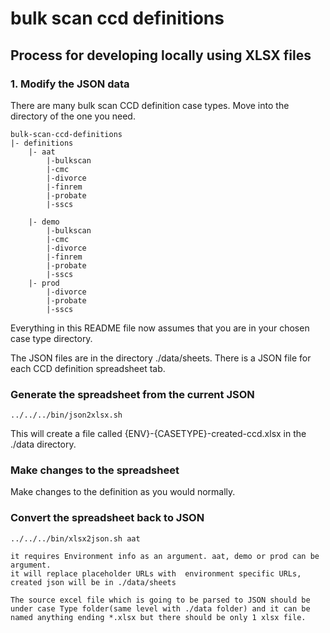 # bulk scan ccd definitions

## Process for developing locally using XLSX files

### 1. Modify the JSON data

There are many bulk scan CCD definition case types. Move into the directory of the one you need.

    bulk-scan-ccd-definitions
    |- definitions
        |- aat
            |-bulkscan
            |-cmc
            |-divorce
            |-finrem
            |-probate
            |-sscs

        |- demo
            |-bulkscan
            |-cmc
            |-divorce
            |-finrem
            |-probate
            |-sscs
        |- prod
            |-divorce
            |-probate
            |-sscs


Everything in this README file now assumes that you are in your chosen case type directory.
        
The JSON files are in the directory ./data/sheets. There is a JSON file for each CCD definition spreadsheet tab.


### Generate the spreadsheet from the current JSON

```
../../../bin/json2xlsx.sh
```

This will create a file called {ENV}-{CASETYPE}-created-ccd.xlsx in the ./data directory.

### Make changes to the spreadsheet

Make changes to the definition as you would normally.

### Convert the spreadsheet back to JSON

```
../../../bin/xlsx2json.sh aat

it requires Environment info as an argument. aat, demo or prod can be argument.
it will replace placeholder URLs with  environment specific URLs, created json will be in ./data/sheets

The source excel file which is going to be parsed to JSON should be under case Type folder(same level with ./data folder) and it can be named anything ending *.xlsx but there should be only 1 xlsx file.

```
